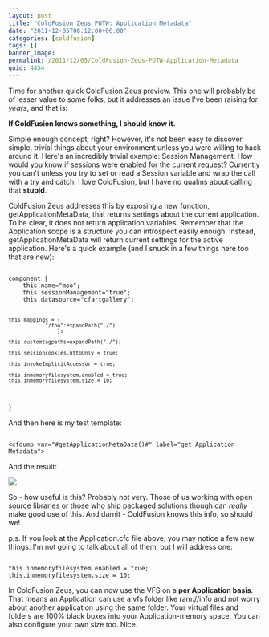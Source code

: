 ```yaml
---
layout: post
title: "ColdFusion Zeus POTW: Application Metadata"
date: "2011-12-05T08:12:00+06:00"
categories: [coldfusion]
tags: []
banner_image: 
permalink: /2011/12/05/ColdFusion-Zeus-POTW-Application-Metadata
guid: 4454
---
```


Time for another quick ColdFusion Zeus preview. This one will probably be of lesser value to some folks, but it addresses an issue I've been raising for <i>years</i>, and that is:
<p/>
<!--more-->
<b>If ColdFusion knows something, I should know it.</b>
<p/>
Simple enough concept, right? However, it's not been easy to discover simple, trivial things about your environment unless you were willing to hack around it. Here's an incredibly trivial example: Session Management. How would you know if sessions were enabled for the current request? Currently you can't unless you try to set or read a Session variable and wrap the call with a try and catch. I love ColdFusion, but I have no qualms about calling that <b>stupid</b>. 
<p>
ColdFusion Zeus addresses this by exposing a new function, getApplicationMetaData, that returns settings about the current application. To be clear, it does not return application variables. Remember that the Application scope is a structure you can introspect easily enough. Instead, getApplicationMetaData will return current settings for the active application. Here's a quick example (and I snuck in a few things here too that are new):

<p>

<code>
component {
	this.name="moo";
	this.sessionManagement="true";
	this.datasource="cfartgallery";

	this.mappings = {
				"/foo":expandPath("./")
					};

	this.customtagpaths=expandPath("./");
	
	this.sessioncookies.httpOnly = true;

	this.invokeImplicitAccessor = true;

	this.inmemoryfilesystem.enabled = true;
	this.inmemoryfilesystem.size = 10;
}
</code>

<p>

And then here is my test template:

<p>

<code>
&lt;cfdump var="#getApplicationMetaData()#" label="get Application Metadata"&gt;
</code>

<p>

And the result:

<p>

<img src="https://static.raymondcamden.com/images/ScreenClip242.png" />

<p>

So - how useful is this? Probably not very. Those of us working with open source libraries or those who ship packaged solutions though can <i>really</i> make good use of this. And darnit - ColdFusion knows this info, so should we!

<p>

p.s. If you look at the Application.cfc file above, you may notice a few new things. I'm not going to talk about all of them, but I will address one:

<p>

<code>
this.inmemoryfilesystem.enabled = true;
this.inmemoryfilesystem.size = 10;
</code>

<p>

In ColdFusion Zeus, you can now use the VFS on a <b>per Application basis</b>. That means an Application can use a vfs folder like ram://info and not worry about another application using the same folder. Your virtual files and folders are 100% black boxes into your Application-memory space. You can also configure your own size too. Nice.